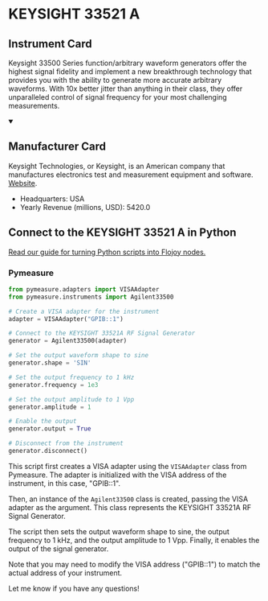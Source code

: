 
# KEYSIGHT 33521 A

## Instrument Card

Keysight 33500 Series function/arbitrary waveform generators offer the highest signal fidelity and implement a new breakthrough technology that provides you with the ability to generate more accurate arbitrary waveforms. With 10x better jitter than anything in their class, they offer unparalleled control of signal frequency for your most challenging measurements.

<details open>
<summary><h2>Manufacturer Card</h2></summary>
Keysight Technologies, or Keysight, is an American company that manufactures electronics test and measurement equipment and software. <a href=https://www.keysight.com/us/en/home.html>Website</a>.

<ul>
  <li>Headquarters: USA</li>
  <li>Yearly Revenue (millions, USD): 5420.0</li>
</ul>
</details>

## Connect to the KEYSIGHT 33521 A in Python

[Read our guide for turning Python scripts into Flojoy nodes.](https://docs.flojoy.ai/custom-nodes/creating-custom-node/)


### Pymeasure


```python
from pymeasure.adapters import VISAAdapter
from pymeasure.instruments import Agilent33500

# Create a VISA adapter for the instrument
adapter = VISAAdapter("GPIB::1")

# Connect to the KEYSIGHT 33521A RF Signal Generator
generator = Agilent33500(adapter)

# Set the output waveform shape to sine
generator.shape = 'SIN'

# Set the output frequency to 1 kHz
generator.frequency = 1e3

# Set the output amplitude to 1 Vpp
generator.amplitude = 1

# Enable the output
generator.output = True

# Disconnect from the instrument
generator.disconnect()
```

This script first creates a VISA adapter using the `VISAAdapter` class from Pymeasure. The adapter is initialized with the VISA address of the instrument, in this case, "GPIB::1".

Then, an instance of the `Agilent33500` class is created, passing the VISA adapter as the argument. This class represents the KEYSIGHT 33521A RF Signal Generator.

The script then sets the output waveform shape to sine, the output frequency to 1 kHz, and the output amplitude to 1 Vpp. Finally, it enables the output of the signal generator.

Note that you may need to modify the VISA address ("GPIB::1") to match the actual address of your instrument.

Let me know if you have any questions!

